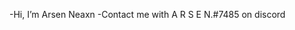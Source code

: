 -Hi, I’m Arsen Neaxn
-Contact me with A R S E N.#7485 on discord

<!---
arseneaxn/arseneaxn is a ✨ special ✨ repository because its `README.md` (this file) appears on your GitHub profile.
You can click the Preview link to take a look at your changes.
--->
